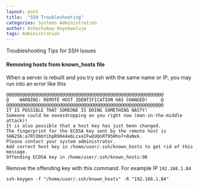 ```yaml
---
layout: post
title:  "SSH Troubleshooting"
categories: Systems Administration
author: Uchechukwu Onyekwuluje
tags: Administration
---
```

Troubleshooting Tips for SSH Issues

#### **Removing hosts from known_hosts file**
When a server is rebuilt and you try ssh with the same name or IP, you may run into an error like this
```
@@@@@@@@@@@@@@@@@@@@@@@@@@@@@@@@@@@@@@@@@@@@@@@@@@@@@@@@@@@
@    WARNING: REMOTE HOST IDENTIFICATION HAS CHANGED!     @
@@@@@@@@@@@@@@@@@@@@@@@@@@@@@@@@@@@@@@@@@@@@@@@@@@@@@@@@@@@
IT IS POSSIBLE THAT SOMEONE IS DOING SOMETHING NASTY!
Someone could be eavesdropping on you right now (man-in-the-middle attack)!
It is also possible that a host key has just been changed.
The fingerprint for the ECDSA key sent by the remote host is
SHA256:a7RlObbYihpR9044e6LcxeIFwUUQnRT95Hho7+8aNxk.
Please contact your system administrator.
Add correct host key in /home/user/.ssh/known_hosts to get rid of this message.
Offending ECDSA key in /home/user/.ssh/known_hosts:96
```
Remove the offending key with this command. For example IP `192.168.1.84`
```
ssh-keygen -f "/home/user/.ssh/known_hosts" -R "192.168.1.84"
```
